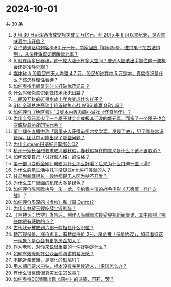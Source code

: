 # 2024-10-01

共 30 条

<!-- BEGIN ZHIHUQUESTIONS -->
<!-- 最后更新时间 Tue Oct 01 2024 00:27:07 GMT+0800 (China Standard Time) -->
1. [9 月 30 日沪深两市成交额突破 2 万亿元，创 2015 年 6 月以来纪录，是否意味着牛市开启？](https://www.zhihu.com/question/696416170)
1. [女子遭遇话梅刺客3580 元一斤，商家回应「明码标价，进口果子加古法炮制」，从法律角度如何解读此事？](https://www.zhihu.com/question/685639707)
1. [A 股连续多日暴涨，这一轮大涨还有多大空间？普通人应该出手抓住这一波机会还是冷静旁观？](https://www.zhihu.com/question/696473828)
1. [媒体称 A 股股民四天人均赚 4.7 万，股民却说其中 5 万是本，真实情况是什么？该怎样理性看待？](https://www.zhihu.com/question/695447836)
1. [如何看待申鹤复刻时长打破优菈记录？](https://www.zhihu.com/question/672613763)
1. [什么时候你意识到做技术永无出路？](https://www.zhihu.com/question/587112018)
1. [一瓶没开封的矿泉水放十年会变成什么样子？](https://www.zhihu.com/question/665693306)
1. [S14 全球总决赛瑞士轮首轮焦点战 WBG 能赢 GEN 吗？](https://www.zhihu.com/question/694124616)
1. [如何评价《绝区零》1.2版本内置肉鸽小游戏《怪奇旅伴》？](https://www.zhihu.com/question/699198780)
1. [为什么氖元素少了一个质子就会变成极其活泼的氟元素，而多了一个质子也会变成极其活泼的钠元素？](https://www.zhihu.com/question/673114717)
1. [董宇辉在直播中称「居里夫人获得诺贝尔文学奖，发现了铀」，犯了哪些常识错误，团队中可能出现了哪些问题？](https://www.zhihu.com/question/688638731)
1. [为什么steam日语好评率那么低?](https://www.zhihu.com/question/667935378)
1. [杭州一家长强烈要求取消春秋假，春秋假存在的意义是什么？该不该取消？](https://www.zhihu.com/question/686385238)
1. [如何改变自己「讨好型人格」的性格？](https://www.zhihu.com/question/667401616)
1. [第一部《变形金刚》电影为什么那么好看？后来为什么口碑一直下滑?](https://www.zhihu.com/question/308132033)
1. [为什么感觉生活中几乎没见过mbti中T类型的人？](https://www.zhihu.com/question/536219191)
1. [甘肃到新疆很长一段地都是无人区为啥不开发？](https://www.zhihu.com/question/668142201)
1. [为什么工厂里面的机床大多是绿色？](https://www.zhihu.com/question/557523834)
1. [如何评价陈凯歌执导，朱一龙、辛柏青主演的战争电影《志愿军：存亡之战》？](https://www.zhihu.com/question/668047229)
1. [如何评价周深的《虚构》和《周 Outro》?](https://www.zhihu.com/question/680404101)
1. [为什么林黛玉要吃薛宝钗的醋？](https://www.zhihu.com/question/630679966)
1. [《黑神话：悟空》发售后，制作人冯骥首次接受央视新闻专访，其中聊到了哪些你很有感触的点？](https://www.zhihu.com/question/694976003)
1. [古代状元被放到六部一般担任什么职位？](https://www.zhihu.com/question/363058515)
1. [楼市现保价、涨价声音，有楼盘涨价 2％、房企推「保价协议」，如何看待这一现象？是否会有更多房企加入？](https://www.zhihu.com/question/682721117)
1. [作为老师，对你来说很重要的一件好物是什么？](https://www.zhihu.com/question/666758485)
1. [如何有效降低在公众面前演讲的紧张感？](https://www.zhihu.com/question/689799828)
1. [不能近亲繁殖，是演化的缺陷吗？](https://www.zhihu.com/question/664683477)
1. [用人部门要求刁钻，根本没有完美候选人，HR该怎么办？](https://www.zhihu.com/question/670055878)
1. [有什么很离谱但真实发生的故事？](https://www.zhihu.com/question/662194193)
1. [如何看待DC漫画出现《原神》的派蒙、可莉、荧？](https://www.zhihu.com/question/690959738)
<!-- END ZHIHUQUESTIONS -->
